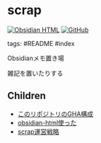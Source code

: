 # scrap

[![Obsidian HTML](https://github.com/H1rono/scrap/actions/workflows/obsidian-html.yml/badge.svg)](https://github.com/H1rono/scrap/actions/workflows/obsidian-html.yml) [![GitHub](https://img.shields.io/github/license/H1rono/scrap)](https://github.com/H1rono/scrap/blob/main/LICENSE)

tags: #README #index

Obsidianメモ置き場

雑記を置いたりする

## Children

- [このリポジトリのGHA構成](./gha-scrap.md)
- [obsidian-html使った](./obsidian-html.md)
- [scrap運営戦略](./strategy.md)
